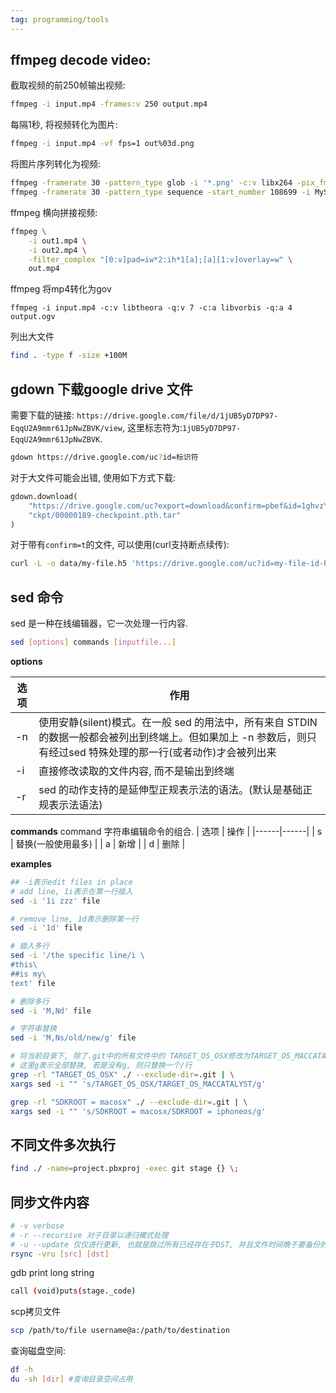 ```yaml
---
tag: programming/tools
---
```


## ffmpeg decode video:

截取视频的前250帧输出视频:
```bash
ffmpeg -i input.mp4 -frames:v 250 output.mp4
```
每隔1秒, 将视频转化为图片:

```bash
ffmpeg -i input.mp4 -vf fps=1 out%03d.png
```

将图片序列转化为视频:

```bash
ffmpeg -framerate 30 -pattern_type glob -i '*.png' -c:v libx264 -pix_fmt yuv420p out.mp4
ffmpeg -framerate 30 -pattern_type sequence -start_number 108699 -i MySlate_15_iPhone_cal.%6d.jpeg -c:v libx264 -pix_fmt yuv420p out.mp4
```

ffmpeg 横向拼接视频:
```bash
ffmpeg \
    -i out1.mp4 \
    -i out2.mp4 \
    -filter_complex "[0:v]pad=iw*2:ih*1[a];[a][1:v]overlay=w" \
    out.mp4
```

ffmpeg 将mp4转化为gov
```
ffmpeg -i input.mp4 -c:v libtheora -q:v 7 -c:a libvorbis -q:a 4 output.ogv
```
列出大文件
```bash
find . -type f -size +100M
```

## gdown 下载google drive 文件

需要下载的链接: `https://drive.google.com/file/d/1jUB5yD7DP97-EqqU2A9mmr61JpNwZBVK/view`, 这里标志符为:`1jUB5yD7DP97-EqqU2A9mmr61JpNwZBVK`.

```bash
gdown https://drive.google.com/uc?id=标识符
```


对于大文件可能会出错, 使用如下方式下载:
```python
gdown.download(
    "https://drive.google.com/uc?export=download&confirm=pbef&id=1ghvzYXdmiCuX5I757id73jWuRLMCzXAX",
    "ckpt/00000189-checkpoint.pth.tar"
)
```

对于带有`confirm=t`的文件, 可以使用(curl支持断点续传):
```bash
curl -L -o data/my-file.h5 'https://drive.google.com/uc?id=my-file-id-here&confirm=t
```

## sed 命令
sed 是一种在线编辑器，它一次处理一行内容.

```bash
sed [options] commands [inputfile...]
```

__options__

| 选项  | 作用 |
|------|------|
| -n | 使用安静(silent)模式。在一般 sed 的用法中，所有来自 STDIN 的数据一般都会被列出到终端上。但如果加上 -n 参数后，则只有经过sed 特殊处理的那一行(或者动作)才会被列出来 |
| -i  | 直接修改读取的文件内容, 而不是输出到终端 |
| -r | sed 的动作支持的是延伸型正规表示法的语法。(默认是基础正规表示法语法) |


__commands__
command 字符串编辑命令的组合.
| 选项  | 操作 |
|------|------|
| s | 替换(一般使用最多) |
| a | 新增 |
| d | 删除 |

__examples__

```bash
## -i表示edit files in place
# add line, 1i表示在第一行插入
sed -i '1i zzz' file

# remove line, 1d表示删除第一行
sed -i '1d' file

# 插入多行
sed -i '/the specific line/i \
#this\
##is my\
text' file

# 删除多行
sed -i 'M,Nd' file

# 字符串替换
sed -i 'M,Ns/old/new/g' file
```
```bash
# 将当前目录下, 除了.git中的所有文件中的 TARGET_OS_OSX修改为TARGET_OS_MACCATALYST
# 这里g表示全部替换, 若是没有g, 则只替换一个/行
grep -rl "TARGET_OS_OSX" ./ --exclude-dir=.git | \
xargs sed -i "" 's/TARGET_OS_OSX/TARGET_OS_MACCATALYST/g'

grep -rl "SDKROOT = macosx" ./ --exclude-dir=.git | \
xargs sed -i "" 's/SDKROOT = macosx/SDKROOT = iphoneos/g'
```
## 不同文件多次执行
```bash
find ./ -name=project.pbxproj -exec git stage {} \;
```
## 同步文件内容
```bash
# -v verbose
# -r --recursive 对子目录以递归模式处理
# -u --update 仅仅进行更新, 也就是跳过所有已经存在于DST, 并且文件时间晚于要备份的文件, 不覆盖更新的文件.
rsync -vru [src] [dst]
```

gdb print long string
```bash
call (void)puts(stage._code)
```

scp拷贝文件

```bash
scp /path/to/file username@a:/path/to/destination
```

查询磁盘空间:

```bash
df -h
du -sh [dir] #查询目录空间占用
```